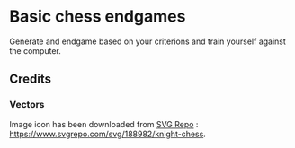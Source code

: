 # Basic chess endgames

Generate and endgame based on your criterions and train yourself against the computer.

## Credits

### Vectors

Image icon has been downloaded from [SVG Repo](https://www.svgrepo.com/) : https://www.svgrepo.com/svg/188982/knight-chess.